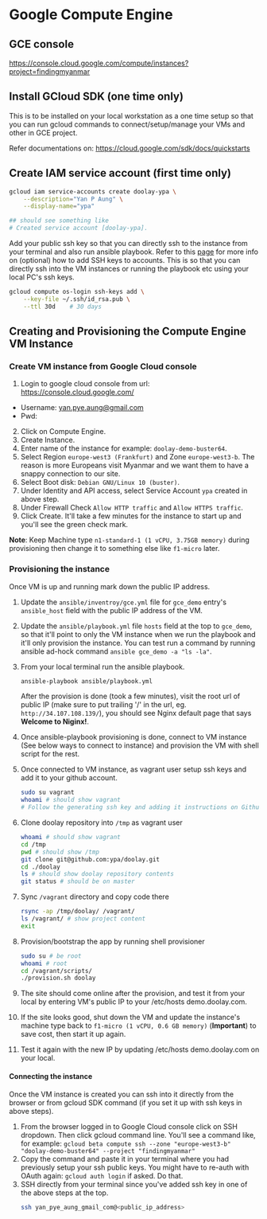 # Google Compute Engine

## GCE console

https://console.cloud.google.com/compute/instances?project=findingmyanmar

## Install GCloud SDK (one time only)

This is to be installed on your local workstation as a one time setup so that you can run gcloud commands to connect/setup/manage your VMs and other in GCE project.

Refer documentations on:
https://cloud.google.com/sdk/docs/quickstarts

## Create IAM service account (first time only)

```sh
gcloud iam service-accounts create doolay-ypa \
    --description="Yan P Aung" \
    --display-name="ypa"

## should see something like
# Created service account [doolay-ypa].
```

Add your public ssh key so that you can directly ssh to the instance from your terminal and also run ansible playbook.
Refer to this [page](https://cloud.google.com/compute/docs/instances/managing-instance-access) for more info on (optional) how to add SSH keys to accounts. This is so that you can directly ssh into the VM instances or running the playbook etc using your local PC's ssh keys.

```sh
gcloud compute os-login ssh-keys add \
    --key-file ~/.ssh/id_rsa.pub \
    --ttl 30d    # 30 days
```

## Creating and Provisioning the Compute Engine VM Instance

### Create VM instance from Google Cloud console

1. Login to google cloud console from url: https://console.cloud.google.com/

- Username: yan.pye.aung@gmail.com
- Pwd:

2. Click on Compute Engine.
3. Create Instance.
4. Enter name of the instance for example: `doolay-demo-buster64`.
5. Select Region `europe-west3 (Frankfurt)` and Zone `europe-west3-b`. The reason is more Europeans visit Myanmar and we want them to have a snappy connection to our site.
6. Select Boot disk: `Debian GNU/Linux 10 (buster)`.
7. Under Identity and API access, select Service Account `ypa` created in above step.
8. Under Firewall Check `Allow HTTP traffic` and `Allow HTTPS traffic`.
9. Click Create. It'll take a few minutes for the instance to start up and you'll see the green check mark.

**Note**: Keep Machine type `n1-standard-1 (1 vCPU, 3.75GB memory)` during provisioning then change it to something else like `f1-micro` later.

### Provisioning the instance

Once VM is up and running mark down the public IP address.

1. Update the `ansible/inventroy/gce.yml` file for `gce_demo` entry's `ansible_host` field with the public IP address of the VM.

2. Update the `ansible/playbook.yml` file `hosts` field at the top to `gce_demo`, so that it'll point to only the VM instance when we run the playbook and it'll only provision the instance.
   You can test run a command by running ansible ad-hock command `ansible gce_demo -a "ls -la"`.

3. From your local terminal run the ansible playbook.

   ```sh
   ansible-playbook ansible/playbook.yml
   ```

   After the provision is done (took a few minutes), visit the root url of public IP (make sure to put trailing '/' in the url, eg. `http://34.107.108.139/`), you should see Nginx default page that says **Welcome to Niginx!**.

4. Once ansible-playbook provisioning is done, connect to VM instance (See below ways to connect to instance) and provision the VM with shell script for the rest.
5. Once connected to VM instance, as vagrant user setup ssh keys and add it to your github account.
   ```sh
   sudo su vagrant
   whoami # should show vagrant
   # Follow the generating ssh key and adding it instructions on Github at: https://help.github.com/en/enterprise/2.15/user/articles/generating-a-new-ssh-key-and-adding-it-to-the-ssh-agent
   ```
6. Clone doolay repository into `/tmp` as vagrant user
   ```sh
   whoami # should show vagrant
   cd /tmp
   pwd # should show /tmp
   git clone git@github.com:ypa/doolay.git
   cd ./doolay
   ls # should show doolay repository contents
   git status # should be on master
   ```
7. Sync `/vagrant` directory and copy code there
   ```sh
   rsync -ap /tmp/doolay/ /vagrant/
   ls /vagrant/ # show project content
   exit
   ```
8. Provision/bootstrap the app by running shell provisioner
   ```sh
   sudo su # be root
   whoami # root
   cd /vagrant/scripts/
   ./provision.sh doolay
   ```
9. The site should come online after the provision, and test it from your local by entering VM's public IP to your /etc/hosts demo.doolay.com.
10. If the site looks good, shut down the VM and update the instance's machine type back to `f1-micro (1 vCPU, 0.6 GB memory)` (**Important**) to save cost, then start it up again.
11. Test it again with the new IP by updating /etc/hosts demo.doolay.com on your local.

#### Connecting the instance

Once the VM instance is created you can ssh into it directly from the browser or from gcloud SDK command (if you set it up with ssh keys in above steps).

1. From the browser logged in to Google Cloud console click on SSH dropdown. Then click gcloud command line.
   You'll see a command like, for example: `gcloud beta compute ssh --zone "europe-west3-b" "doolay-demo-buster64" --project "findingmyanmar"`
2. Copy the command and paste it in your terminal where you had previously setup your ssh public keys.
   You might have to re-auth with OAuth again: `gcloud auth login` if asked. Do that.
3. SSH directly from your terminal since you've added ssh key in one of the above steps at the top.
   ```sh
   ssh yan_pye_aung_gmail_com@<public_ip_address>
   ```
